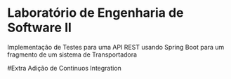 # Laboratório de Engenharia de Software II

Implementação de Testes para uma API REST usando Spring Boot
para um fragmento de um sistema de Transportadora


#Extra
Adição de Continuos Integration
